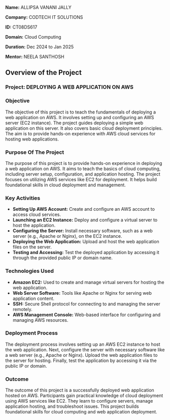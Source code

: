 **Name:** ALLIPSA VANANI JALLY

**Company:** CODTECH IT SOLUTIONS

**ID:** CT08DS617

**Domain:** Cloud Computing

**Duration:** Dec 2024 to Jan 2025

**Mentor:** NEELA SANTHOSH


## Overview of the Project

### Project: DEPLOYING A WEB APPLICATION ON AWS

### Objective
The objective of this project is to teach the fundamentals of deploying a web application on AWS. It involves setting up and configuring an AWS server (EC2 instance). The project guides deploying a simple web application on this server. It also covers basic cloud deployment principles. The aim is to provide hands-on experience with AWS cloud services for hosting web applications.

### Purpose Of The Project
The purpose of this project is to provide hands-on experience in deploying a web application on AWS. It aims to teach the basics of cloud computing, including server setup, configuration, and application hosting. The project focuses on utilizing AWS services like EC2 for deployment. It helps build foundational skills in cloud deployment and management.

### Key Activities
- **Setting Up AWS Account:** Create and configure an AWS account to access cloud services.
- **Launching an EC2 Instance:** Deploy and configure a virtual server to host the application.
- **Configuring the Server:** Install necessary software, such as a web server (e.g., Apache or Nginx), on the EC2 instance.
- **Deploying the Web Application:** Upload and host the web application files on the server.
- **Testing and Accessing:** Test the deployed application by accessing it through the provided public IP or domain name.

### Technologies Used
- **Amazon EC2:** Used to create and manage virtual servers for hosting the web application.
- **Web Server Software:** Tools like Apache or Nginx for serving web application content.
- **SSH:** Secure Shell protocol for connecting to and managing the server remotely.
- **AWS Management Console:** Web-based interface for configuring and managing AWS resources.

### Deployment Process
The deployment process involves setting up an AWS EC2 instance to host the web application. Next, configure the server with necessary software like a web server (e.g., Apache or Nginx). Upload the web application files to the server for hosting. Finally, test the application by accessing it via the public IP or domain.

### Outcome
The outcome of this project is a successfully deployed web application hosted on AWS. Participants gain practical knowledge of cloud deployment using AWS services like EC2. They learn to configure servers, manage application hosting, and troubleshoot issues. This project builds foundational skills for cloud computing and web application deployment.

